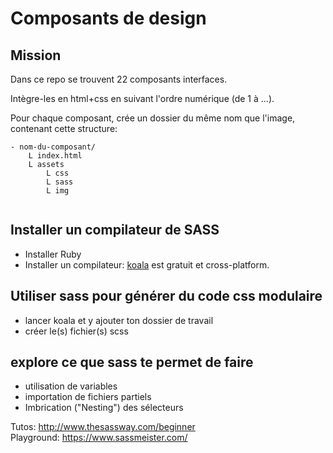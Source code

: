 # Composants de design

## Mission
Dans ce repo se trouvent 22 composants interfaces. 

Intègre-les en html+css en suivant l'ordre numérique (de 1 à ...).

Pour chaque composant, crée un dossier du même nom que l'image, contenant cette structure:

```ascii
- nom-du-composant/
    L index.html
    L assets
        L css
        L sass
        L img
        
```

## Installer un compilateur de SASS

- Installer Ruby
- Installer un compilateur: [koala](http://koala-app.com) est gratuit et cross-platform.

## Utiliser sass pour générer du code css modulaire

- lancer koala et y ajouter ton dossier de travail
- créer le(s) fichier(s) scss

## explore ce que sass te permet de faire
- utilisation de variables
- importation de fichiers partiels
- Imbrication ("Nesting") des sélecteurs

Tutos: http://www.thesassway.com/beginner  
Playground: https://www.sassmeister.com/  




